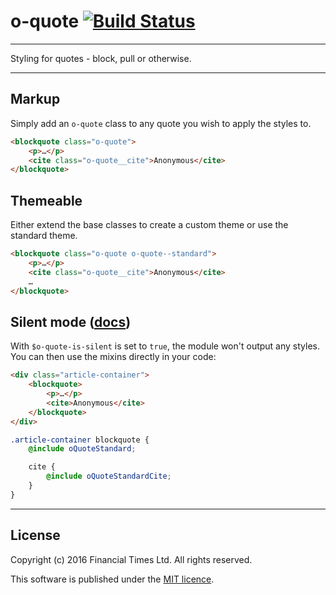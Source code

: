# o-quote [![Build Status](https://travis-ci.org/Financial-Times/o-quote.svg?branch=master)](https://travis-ci.org/Financial-Times/o-quote)

___
Styling for quotes - block, pull or otherwise.
___

## Markup

Simply add an `o-quote` class to any quote you wish to apply the styles to.

```html
<blockquote class="o-quote">
	<p>…</p>
	<cite class="o-quote__cite">Anonymous</cite>
</blockquote>
```


## Themeable

Either extend the base classes to create a custom theme or use the standard theme.

```html
<blockquote class="o-quote o-quote--standard">
	<p>…</p>
	<cite class="o-quote__cite">Anonymous</cite>
	…
</blockquote>
```

## Silent mode ([docs](http://origami.ft.com/docs/syntax/scss/#silent-styles))

With `$o-quote-is-silent` is set to `true`, the module won't output any styles.  
You can then use the mixins directly in your code:

```html
<div class="article-container">
	<blockquote>
		<p>…</p>
		<cite>Anonymous</cite>
	</blockquote>
</div>
```

```scss
.article-container blockquote {
	@include oQuoteStandard;

	cite {
		@include oQuoteStandardCite;
	}
}
```

----

## License

Copyright (c) 2016 Financial Times Ltd. All rights reserved.

This software is published under the [MIT licence](http://opensource.org/licenses/MIT).
